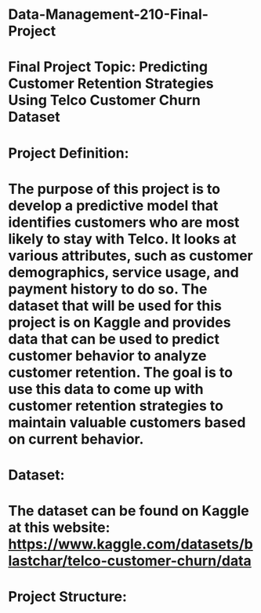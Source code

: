 # Data-Management-210-Final-Project

# Final Project Topic: Predicting Customer Retention Strategies Using Telco Customer Churn Dataset

# Project Definition: 
# The purpose of this project is to develop a predictive model that identifies customers who are most likely to stay with Telco. It looks at various attributes, such as customer demographics, service usage, and payment history to do so. The dataset that will be used for this project is on Kaggle and provides data that can be used to predict customer behavior to analyze customer retention. The goal is to use this data to come up with customer retention strategies to maintain valuable customers based on current behavior.

# Dataset: 
# The dataset can be found on Kaggle at this website: https://www.kaggle.com/datasets/blastchar/telco-customer-churn/data

# Project Structure:
